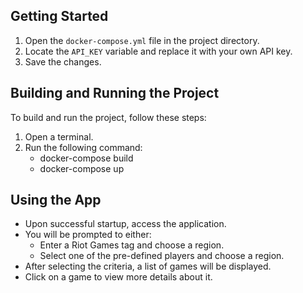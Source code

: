 ## Getting Started

1. Open the `docker-compose.yml` file in the project directory.
2. Locate the `API_KEY` variable and replace it with your own API key.
3. Save the changes.

## Building and Running the Project

To build and run the project, follow these steps:

1. Open a terminal.
2. Run the following command:
   - docker-compose build
   - docker-compose up

## Using the App

- Upon successful startup, access the application.
- You will be prompted to either:
  - Enter a Riot Games tag and choose a region.
  - Select one of the pre-defined players and choose a region.
- After selecting the criteria, a list of games will be displayed.
- Click on a game to view more details about it.
